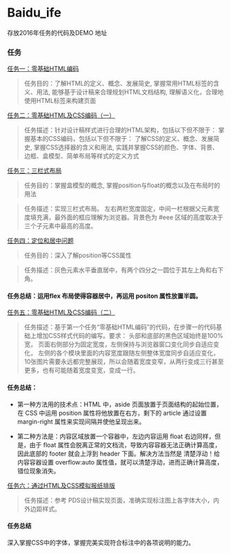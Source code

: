 # Baidu_ife
存放2016年任务的代码及DEMO 地址

### 任务
[任务一：零基础HTML编码](https://hexianzhi.github.io/task/task1/task1.html)    

> 任务目的：了解HTML的定义、概念、发展简史,
掌握常用HTML标签的含义、用法,
能够基于设计稿来合理规划HTML文档结构,
理解语义化，合理地使用HTML标签来构建页面


[任务二：零基础HTML及CSS编码（一）](https://hexianzhi.github.io/task/task2/task2.html)

> 任务描述：针对设计稿样式进行合理的HTML架构，包括以下但不限于：
掌握基本的CSS编码，包括以下但不限于：
了解CSS的定义、概念、发展简史,
掌握CSS选择器的含义和用法,
实践并掌握CSS的颜色、字体、背景、边框、盒模型、简单布局等样式的定义方式


[任务三：三栏式布局](https://hexianzhi.github.io/task/task3/index_m.html)

> 任务目的：掌握盒模型的概念,
掌握position与float的概念以及在布局时的用法



> 任务描述：实现三栏式布局。
左右两栏宽度固定，中间一栏根据父元素宽度填充满，最外面的框应理解为浏览器。背景色为 #eee 区域的高度取决于三个子元素中最高的高度。

[任务四：定位和居中问题](https://hexianzhi.github.io/task/task4/task4.html)
> 任务目的：深入了解position等CSS属性

> 任务描述：灰色元素水平垂直居中，有两个四分之一圆位于其左上角和右下角。

#### 任务总结：运用flex 布局使得容器居中，再运用 positon 属性放置半圆。

[任务五：零基础HTML及CSS编码（二）](https://hexianzhi.github.io/task/task5/task5.html)

> 任务描述：基于第一个任务“零基础HTML编码”的代码，在步骤一的代码基础上增加CSS样式代码的编写。要求：
头部和底部的黑色区域始终是100%宽，
页面右侧部分为固定宽度，左侧保持与浏览器窗口变化同步自适应变化，
左侧的各个模块里面的内容宽度跟随左侧整体宽度同步自适应变化，
10张图片需要永远都完整展现，所以会随着宽度变窄，从两行变成三行甚至更多，也有可能随着宽度变宽，变成一行。

#### 任务总结：
- 第一种方法用的技术点：HTML 中，aside 页面放置于页面结构的起始位置，在 CSS 中运用 position 属性将他放置在右方，剩下的 article 通过设置margin-right 属性来实现间隔并使他呈现出来。 

- 第二种方法是：内容区域放置一个容器中，左边内容运用 float 右边同样，但是，由于 float 属性会脱离正常的文档流，导致内容容器无法正确计算高度，因此底部的 footer 就会上浮到 header 下面。解决方法当然是 清楚浮动！给内容容器设置 overflow:auto 属性值，就可以清楚浮动，进而正确计算高度，错位现象消失。


[任务六：通过HTML及CSS模拟报纸排版](https://hexianzhi.github.io/task/task6/task6.html)
> 任务描述：参考 PDS设计稿实现页面，准确实现标注图上各字体大小，内外边距样式。

#### 任务总结
深入掌握CSS中的字体，掌握完美实现符合标注中的各项说明的能力。
